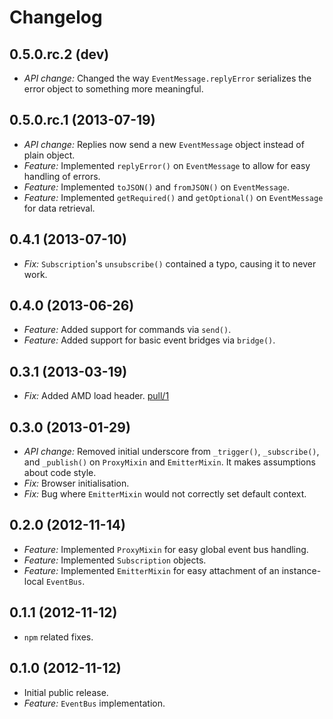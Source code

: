 # Changelog

## 0.5.0.rc.2 (dev)
* *API change:* Changed the way `EventMessage.replyError` serializes the error object to something more meaningful.

## 0.5.0.rc.1 (2013-07-19)
* *API change:* Replies now send a new `EventMessage` object instead of plain object.
* *Feature:* Implemented `replyError()` on `EventMessage` to allow for easy handling of errors.
* *Feature:* Implemented `toJSON()`  and `fromJSON()` on `EventMessage`.
* *Feature:* Implemented `getRequired()`  and `getOptional()` on `EventMessage` for data retrieval.

## 0.4.1 (2013-07-10)
* *Fix:* `Subscription`'s `unsubscribe()` contained a typo, causing it to never work.

## 0.4.0 (2013-06-26)
* *Feature:* Added support for commands via `send()`.
* *Feature:* Added support for basic event bridges via `bridge()`.

## 0.3.1 (2013-03-19)
* *Fix:* Added AMD load header. [pull/1](https://bitbucket.org/kennethjor/calamity/pull-request/1)

## 0.3.0 (2013-01-29)
* *API change:* Removed initial underscore from `_trigger()`, `_subscribe()`, and `_publish()` on `ProxyMixin` and `EmitterMixin`. It makes assumptions about code style.
* *Fix:* Browser initialisation.
* *Fix:* Bug where `EmitterMixin` would not correctly set default context.

## 0.2.0 (2012-11-14)

* *Feature:* Implemented `ProxyMixin` for easy global event bus handling.
* *Feature:* Implemented `Subscription` objects.
* *Feature:* Implemented `EmitterMixin` for easy attachment of an instance-local `EventBus`.

## 0.1.1 (2012-11-12)

* `npm` related fixes.

## 0.1.0 (2012-11-12)

* Initial public release.
* *Feature:* `EventBus` implementation.
